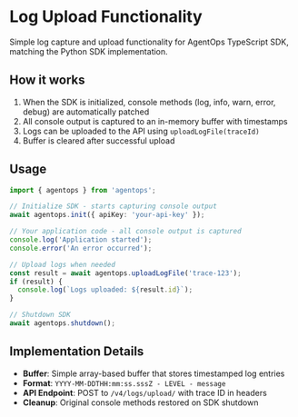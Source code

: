 # Log Upload Functionality

Simple log capture and upload functionality for AgentOps TypeScript SDK, matching the Python SDK implementation.

## How it works

1. When the SDK is initialized, console methods (log, info, warn, error, debug) are automatically patched
2. All console output is captured to an in-memory buffer with timestamps
3. Logs can be uploaded to the API using `uploadLogFile(traceId)`
4. Buffer is cleared after successful upload

## Usage

```typescript
import { agentops } from 'agentops';

// Initialize SDK - starts capturing console output
await agentops.init({ apiKey: 'your-api-key' });

// Your application code - all console output is captured
console.log('Application started');
console.error('An error occurred');

// Upload logs when needed
const result = await agentops.uploadLogFile('trace-123');
if (result) {
  console.log(`Logs uploaded: ${result.id}`);
}

// Shutdown SDK
await agentops.shutdown();
```

## Implementation Details

- **Buffer**: Simple array-based buffer that stores timestamped log entries
- **Format**: `YYYY-MM-DDTHH:mm:ss.sssZ - LEVEL - message`
- **API Endpoint**: POST to `/v4/logs/upload/` with trace ID in headers
- **Cleanup**: Original console methods restored on SDK shutdown